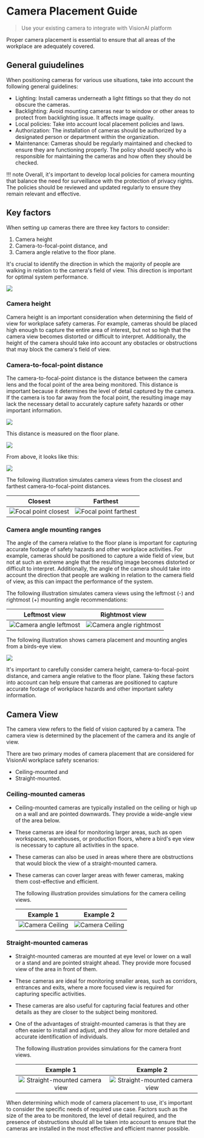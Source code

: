 # **Camera Placement Guide**

> Use your existing camera to integrate with VisionAI platform 

Proper camera placement is essential to ensure that all areas of the workplace are adequately covered.


## General guiudelines

When positioning cameras for various use situations, take into account the following general guidelines: 

- Lighting: Install cameras underneath a light fittings so that they do not obscure the cameras.
- Backlighting: Avoid mounting cameras near to window or other areas to protect from backlighting issue. It affects image quality.
- Local policies: Take into account local placement policies and laws.
- Authorization: The installation of cameras should be authorized by a designated person or department within the organization. 
- Maintenance: Cameras should be regularly maintained and checked to ensure they are functioning properly. The policy should specify who is responsible for maintaining the cameras and how often they should be checked.

!!! note
    Overall, it's important to develop local policies for camera mounting that balance the need for surveillance with the protection of privacy rights. The policies should be reviewed and updated regularly to ensure they remain relevant and effective.

## Key factors 

When setting up cameras there are three key factors to consider: 

1. Camera height
2. Camera-to-focal-point distance, and 
3. Camera angle relative to the floor plane.

It's crucial to identify the direction in which the majority of people are walking in relation to the camera's field of view. This direction is important for optimal system performance.

![](https://visionai.azureedge.net/docs-images/Camera-Guide/person-walking-direction.png)

### Camera height

Camera height is an important consideration when determining the field of view for workplace safety cameras. For example, cameras should be placed high enough to capture the entire area of interest, but not so high that the camera view becomes distorted or difficult to interpret. Additionally, the height of the camera should take into account any obstacles or obstructions that may block the camera's field of view.

### Camera-to-focal-point distance
The camera-to-focal-point distance is the distance between the camera lens and the focal point of the area being monitored. This distance is important because it determines the level of detail captured by the camera. If the camera is too far away from the focal point, the resulting image may lack the necessary detail to accurately capture safety hazards or other important information.

![](https://visionai.azureedge.net/docs-images/Camera-Guide/camera-focal-point.png)

This distance is measured on the floor plane.

![](https://visionai.azureedge.net/docs-images/Camera-Guide/camera-focal-point-floor-plane.png)

From above, it looks like this:

![](https://visionai.azureedge.net/docs-images/Camera-Guide/camera-focal-point-floor-plane-above.png)


The following illustration simulates camera views from the closest and farthest camera-to-focal-point distances.

Closest             | Farthest
    :-------------------------:|:-------------------------:
    ![Focal point closest](https://docsvisionify.blob.core.windows.net/docs-images/Camera-Guide/focal-point-closest.png)  |  ![Focal point farthest](https://visionai.azureedge.net/docs-images/Camera-Guide/focal-point-farthest.png)



### Camera angle mounting ranges
The angle of the camera relative to the floor plane is important for capturing accurate footage of safety hazards and other workplace activities. For example, cameras should be positioned to capture a wide field of view, but not at such an extreme angle that the resulting image becomes distorted or difficult to interpret. Additionally, the angle of the camera should take into account the direction that people are walking in relation to the camera field of view, as this can impact the performance of the system.

The following illustration simulates camera views using the leftmost (-) and rightmost (+) mounting angle recommendations:

Leftmost view             | Rightmost view
    :-------------------------:|:-------------------------:
    ![Camera angle leftmost](https://visionai.azureedge.net/docs-images/Camera-Guide/camera-angle-left.png) |  ![Camera angle rightmost](https://visionai.azureedge.net/docs-images/Camera-Guide/camera-angle-right.png)


The following illustration shows camera placement and mounting angles from a birds-eye view.

![](https://visionai.azureedge.net/docs-images/Camera-Guide/camera-angle-top.png)

It's important to carefully consider camera height, camera-to-focal-point distance, and camera angle relative to the floor plane. Taking these factors into account can help ensure that cameras are positioned to capture accurate footage of workplace hazards and other important safety information.

## Camera View

The camera view refers to the field of vision captured by a camera. The camera view is determined by the placement of the camera and its angle of view.

There are two primary modes of camera placement that are considered for VisionAI workplace safety scenarios:

- Ceiling-mounted and 
- Straight-mounted.

### Ceiling-mounted cameras

- Ceiling-mounted cameras are typically installed on the ceiling or high up on a wall and are pointed downwards. They provide a wide-angle view of the area below.
- These cameras are ideal for monitoring larger areas, such as open workspaces, warehouses, or production floors, where a bird's eye view is necessary to capture all activities in the space.
- These cameras can also be used in areas where there are obstructions that would block the view of a straight-mounted camera.
- These cameras can cover larger areas with fewer cameras, making them cost-effective and efficient.

    The following illustration provides simulations for the camera ceiling views.

    
    Example 1             |  Example 2
    :-------------------------:|:-------------------------:
    ![Camera Ceiling](https://visionai.azureedge.net/docs-images/Camera-Guide/ceiling-camera.png)  |  ![Camera Ceiling](https://visionai.azureedge.net/docs-images/Camera-Guide/3d-ceiling.png)


### Straight-mounted cameras
- Straight-mounted cameras are mounted at eye level or lower on a wall or a stand and are pointed straight ahead. They  provide more focused view of the area in front of them. 
- These cameras are ideal for monitoring smaller areas, such as corridors, entrances and exits,  where a more focused view is required for capturing specific activities. 
- These cameras are also useful for capturing facial features and other details as they are closer to the subject being monitored.
- One of the advantages of straight-mounted cameras is that they are often easier to install and adjust, and they allow for more detailed and accurate identification of individuals. 

    The following illustration provides simulations for the camera front views.
 

    Example 1             |  Example 2
    :-------------------------:|:-------------------------:
    ![Straight-mounted camera view](https://visionai.azureedge.net/docs-images/Camera-Guide/front-camera1.png)  |  ![Straight-mounted camera view](hhttps://visionai.azureedge.net/docs-images/Camera-Guide/front-camera2.png)

When determining which mode of camera placement to use, it's important to consider the specific needs of required use case. Factors such as the size of the area to be monitored, the level of detail required, and the presence of obstructions should all be taken into account to ensure that the cameras are installed in the most effective and efficient manner possible.
